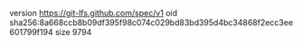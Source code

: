 version https://git-lfs.github.com/spec/v1
oid sha256:8a668ccb8b09df395f98c074c029bd83bd395d4bc34868f2ecc3ee601799f194
size 9794
